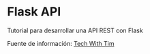 # Flask API

Tutorial para desarrollar una API REST con Flask

Fuente de información: [Tech With Tim](https://www.youtube.com/watch?v=GMppyAPbLYk)